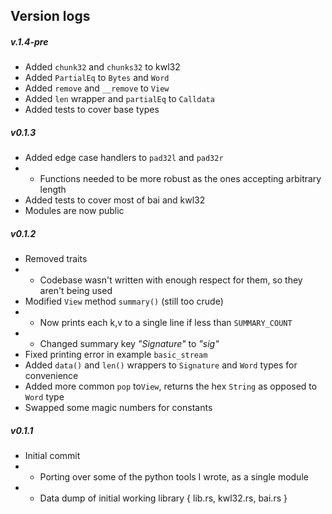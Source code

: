 ## Version logs 

##### v.1.4-pre
- Added `chunk32` and `chunks32` to kwl32
- Added `PartialEq` to `Bytes` and `Word`
- Added `remove` and `__remove` to `View`
- Added `len` wrapper and `partialEq` to `Calldata`
- Added tests to cover base types

##### v0.1.3
- Added edge case handlers to `pad32l` and `pad32r` 
- - Functions needed to be more robust as the ones accepting arbitrary length 
- Added tests to cover most of bai and kwl32
- Modules are now public

##### v0.1.2 
- Removed traits
- - Codebase wasn't written with enough respect for them, so they aren't being used
- Modified `View` method `summary()` (still too crude)
- - Now prints each k,v to a single line if less than `SUMMARY_COUNT`
- - Changed summary key _"Signature"_ to _"sig"_
- Fixed printing error in example `basic_stream`
- Added `data()` and `len()` wrappers to `Signature` and  `Word` types for convenience
- Added more common `pop` to`View`, returns the hex `String` as opposed to `Word` type 
- Swapped some magic numbers for constants

##### v0.1.1 
- Initial commit
- - Porting over some of the python tools I wrote, as a single module
- - Data dump of initial working library { lib.rs, kwl32.rs, bai.rs }

